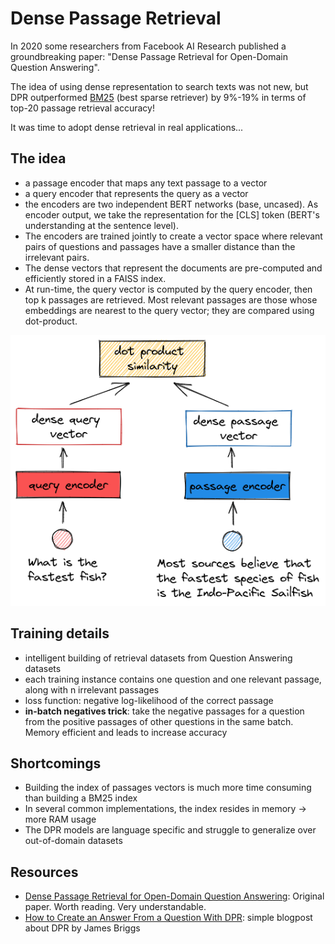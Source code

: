 # Dense Passage Retrieval

In 2020 some researchers from Facebook AI Research published a groundbreaking paper: "Dense Passage Retrieval for Open-Domain Question Answering".

The idea of using dense representation to search texts was not new, but DPR outperformed [BM25](sparse-bm25.md) (best sparse retriever) by 9%-19% in terms of top-20 passage retrieval accuracy!

It was time to adopt dense retrieval in real applications...

## The idea
- a passage encoder that maps any text passage to a vector
- a query encoder that represents the query as a vector
- the encoders are two independent BERT networks (base, uncased). As encoder output, we take the representation for the \[CLS\] token (BERT's understanding at the sentence level).
- The encoders are trained jointly to create a vector space where relevant pairs of questions and passages have a smaller distance than the irrelevant pairs.
- The dense vectors that represent the documents are pre-computed and efficiently stored in a FAISS index.
- At run-time, the query vector is computed by the query encoder, then top k passages are retrieved. Most relevant passages are those whose embeddings are nearest to the query vector; they are compared using dot-product.

![Dense Passage Retriever at run-time](../images/dpr.png)

## Training details
- intelligent building of retrieval datasets from Question Answering datasets
- each training instance contains one question and one relevant passage, along with n irrelevant passages 
- loss function: negative log-likelihood of the correct passage
- **in-batch negatives trick**: take the negative passages for a question from the positive passages of other questions in the same batch. Memory efficient and leads to increase accuracy

## Shortcomings
- Building the index of passages vectors is much more time consuming than building a BM25 index
- In several common implementations, the index resides in memory -> more RAM usage
- The DPR models are language specific and struggle to generalize over out-of-domain datasets 

## Resources
- [Dense Passage Retrieval for Open-Domain Question Answering](https://arxiv.labs.arxiv.org/html/2004.04906): Original paper. Worth reading. Very understandable.
- [How to Create an Answer From a Question With DPR](https://towardsdatascience.com/how-to-create-an-answer-from-a-question-with-dpr-d76e29cc5d60): simple blogpost about DPR by James Briggs